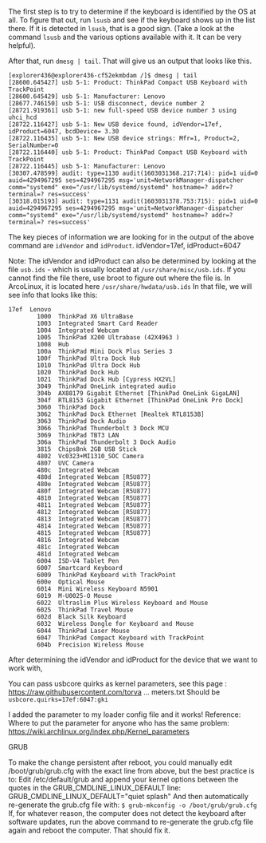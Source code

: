 The first step is to try to determine if the keyboard is identified by the OS at all. 
To figure that out, run `lsusb` and see if the keyboard shows up in the list there. If it is detected in `lsusb`, that is a good sign. (Take a look at the command `lsusb` and the various options available with it. It can be very helpful).

After that, run `dmesg | tail`. That will give us an output that looks like this.

```
[explorer436@explorer436-cf52ekmbdam /]$ dmesg | tail
[28600.645427] usb 5-1: Product: ThinkPad Compact USB Keyboard with TrackPoint
[28600.645429] usb 5-1: Manufacturer: Lenovo
[28677.746150] usb 5-1: USB disconnect, device number 2
[28721.919361] usb 5-1: new full-speed USB device number 3 using uhci_hcd
[28722.116427] usb 5-1: New USB device found, idVendor=17ef, idProduct=6047, bcdDevice= 3.30
[28722.116435] usb 5-1: New USB device strings: Mfr=1, Product=2, SerialNumber=0
[28722.116440] usb 5-1: Product: ThinkPad Compact USB Keyboard with TrackPoint
[28722.116445] usb 5-1: Manufacturer: Lenovo
[30307.478599] audit: type=1130 audit(1603031368.217:714): pid=1 uid=0 auid=4294967295 ses=4294967295 msg='unit=NetworkManager-dispatcher comm="systemd" exe="/usr/lib/systemd/systemd" hostname=? addr=? terminal=? res=success'
[30318.015193] audit: type=1131 audit(1603031378.753:715): pid=1 uid=0 auid=4294967295 ses=4294967295 msg='unit=NetworkManager-dispatcher comm="systemd" exe="/usr/lib/systemd/systemd" hostname=? addr=? terminal=? res=success'
```

The key pieces of information we are looking for in the output of the above command are `idVendor` and `idProduct`.
idVendor=17ef, idProduct=6047

Note: The idVendor and idProduct can also be determined by looking at the file `usb.ids` - which is usually located at `/usr/share/misc/usb.ids`. If you cannot find the file there, use broot to figure out where the file is. In ArcoLinux, it is located here `/usr/share/hwdata/usb.ids`
In that file, we will see info that looks like this:
```
17ef  Lenovo
        1000  ThinkPad X6 UltraBase
        1003  Integrated Smart Card Reader
        1004  Integrated Webcam
        1005  ThinkPad X200 Ultrabase (42X4963 )
        1008  Hub
        100a  ThinkPad Mini Dock Plus Series 3
        100f  ThinkPad Ultra Dock Hub
        1010  ThinkPad Ultra Dock Hub
        1020  ThinkPad Dock Hub
        1021  ThinkPad Dock Hub [Cypress HX2VL]
        3049  ThinkPad OneLink integrated audio
        304b  AX88179 Gigabit Ethernet [ThinkPad OneLink GigaLAN]
        304f  RTL8153 Gigabit Ethernet [ThinkPad OneLink Pro Dock]
        3060  ThinkPad Dock
        3062  ThinkPad Dock Ethernet [Realtek RTL8153B]
        3063  ThinkPad Dock Audio
        3066  ThinkPad Thunderbolt 3 Dock MCU
        3069  ThinkPad TBT3 LAN
        306a  ThinkPad Thunderbolt 3 Dock Audio
        3815  ChipsBnk 2GB USB Stick
        4802  Vc0323+MI1310_SOC Camera
        4807  UVC Camera
        480c  Integrated Webcam
        480d  Integrated Webcam [R5U877]
        480e  Integrated Webcam [R5U877]
        480f  Integrated Webcam [R5U877]
        4810  Integrated Webcam [R5U877]
        4811  Integrated Webcam [R5U877]
        4812  Integrated Webcam [R5U877]
        4813  Integrated Webcam [R5U877]
        4814  Integrated Webcam [R5U877]
        4815  Integrated Webcam [R5U877]
        4816  Integrated Webcam
        481c  Integrated Webcam
        481d  Integrated Webcam
        6004  ISD-V4 Tablet Pen
        6007  Smartcard Keyboard
        6009  ThinkPad Keyboard with TrackPoint
        600e  Optical Mouse
        6014  Mini Wireless Keyboard N5901
        6019  M-U0025-O Mouse
        6022  Ultraslim Plus Wireless Keyboard and Mouse
        6025  ThinkPad Travel Mouse
        602d  Black Silk Keyboard
        6032  Wireless Dongle for Keyboard and Mouse
        6044  ThinkPad Laser Mouse
        6047  ThinkPad Compact Keyboard with TrackPoint
        604b  Precision Wireless Mouse
```


After determining the idVendor and idProduct for the device that we want to work with,


You can pass usbcore quirks as kernel parameters, see this page : https://raw.githubusercontent.com/torva … meters.txt
Should be `usbcore.quirks=17ef:6047:gki`

I added the parameter to my loader config file and it works!
Reference: Where to put the parameter for anyone who has the same problem:  https://wiki.archlinux.org/index.php/Kernel_parameters

GRUB

To make the change persistent after reboot, you could manually edit /boot/grub/grub.cfg with the exact line from above, but the best practice is to: 
Edit /etc/default/grub and append your kernel options between the quotes in the GRUB_CMDLINE_LINUX_DEFAULT line:
GRUB_CMDLINE_LINUX_DEFAULT="quiet splash"
And then automatically re-generate the grub.cfg file with:
`$ grub-mkconfig -o /boot/grub/grub.cfg`
If, for whatever reason, the computer does not detect the keyboard after software updates, run the above command to re-generate the grub.cfg file again and reboot the computer. That should fix it.

